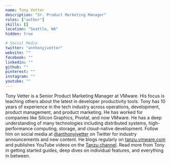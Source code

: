 ```yaml
---
name: Tony Vetter
description: "Sr. Product Marketing Manager"
roles: ["author"]
skills: []
location: "Seattle, WA"
hidden: true

# Social Media 
twitter: "anthonyjvetter"
website: ""
facebook: ""
linkedin: ""
github: ""
pinterest: ""
instagram: ""
youtube: ""
---
```


Tony Vetter is a Senior Product Marketing Manager at VMware. His focus is teaching others about the latest in developer productivity tools. Tony has 10 years of experience in the tech industry across operations, development, product management, and product marketing. He has worked for companies like Silicon Graphics, Pivotal, and now VMware. He has a deep understanding of many technologies including distributed systems, high-performance computing, storage, and cloud-native development. Follow him on social media at [@anthonyjvetter](https://twitter.com/anthonyjvetter) on Twitter for industry announcements and new content. He blogs regularly on [tanzu.vmware.com](https://tanzu.vmware.com) and publishes YouTube videos on the [Tanzu channel](https://youtube.com/VMwareTanzu). Read more from Tony in getting started guides, deep dives on individual features, and everything in between.